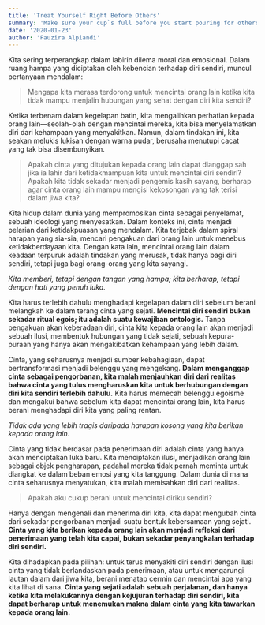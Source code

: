 ```yaml
---
title: 'Treat Yourself Right Before Others'
summary: 'Make sure your cup`s full before you start pouring for others.'
date: '2020-01-23'
author: 'Fauzira Alpiandi'
---
```


Kita sering terperangkap dalam labirin dilema moral dan emosional. Dalam ruang hampa yang diciptakan oleh kebencian terhadap diri sendiri, muncul pertanyaan mendalam:

> Mengapa kita merasa terdorong untuk mencintai orang lain ketika kita tidak mampu menjalin hubungan yang sehat dengan diri kita sendiri?

Ketika terbenam dalam kegelapan batin, kita mengalihkan perhatian kepada orang lain—seolah-olah dengan mencintai mereka, kita bisa menyelamatkan diri dari kehampaan yang menyakitkan. Namun, dalam tindakan ini, kita seakan melukis lukisan dengan warna pudar, berusaha menutupi cacat yang tak bisa disembunyikan.

> Apakah cinta yang ditujukan kepada orang lain dapat dianggap sah jika ia lahir dari ketidakmampuan kita untuk mencintai diri sendiri? Apakah kita tidak sekadar menjadi pengemis kasih sayang, berharap agar cinta orang lain mampu mengisi kekosongan yang tak terisi dalam jiwa kita?

Kita hidup dalam dunia yang mempromosikan cinta sebagai penyelamat, sebuah ideologi yang menyesatkan. Dalam konteks ini, cinta menjadi pelarian dari ketidakpuasan yang mendalam. Kita terjebak dalam spiral harapan yang sia-sia, mencari pengakuan dari orang lain untuk menebus ketidakberdayaan kita. Dengan kata lain, mencintai orang lain dalam keadaan terpuruk adalah tindakan yang merusak, tidak hanya bagi diri sendiri, tetapi juga bagi orang-orang yang kita sayangi.

*Kita memberi, tetapi dengan tangan yang hampa; kita berharap, tetapi dengan hati yang penuh luka.*

Kita harus terlebih dahulu menghadapi kegelapan dalam diri sebelum berani melangkah ke dalam terang cinta yang sejati. **Mencintai diri sendiri bukan sekadar ritual egois; itu adalah suatu kewajiban ontologis.** Tanpa pengakuan akan keberadaan diri, cinta kita kepada orang lain akan menjadi sebuah ilusi, membentuk hubungan yang tidak sejati, sebuah kepura-puraan yang hanya akan mengakibatkan kehampaan yang lebih dalam.

Cinta, yang seharusnya menjadi sumber kebahagiaan, dapat bertransformasi menjadi belenggu yang mengekang. **Dalam menganggap cinta sebagai pengorbanan, kita malah menjauhkan diri dari realitas bahwa cinta yang tulus mengharuskan kita untuk berhubungan dengan diri kita sendiri terlebih dahulu.** Kita harus memecah belenggu egoisme dan mengakui bahwa sebelum kita dapat mencintai orang lain, kita harus berani menghadapi diri kita yang paling rentan.

*Tidak ada yang lebih tragis daripada harapan kosong yang kita berikan kepada orang lain.*

Cinta yang tidak berdasar pada penerimaan diri adalah cinta yang hanya akan menciptakan luka baru. Kita menciptakan ilusi, menjadikan orang lain sebagai objek pengharapan, padahal mereka tidak pernah meminta untuk diangkat ke dalam beban emosi yang kita tanggung. Dalam dunia di mana cinta seharusnya menyatukan, kita malah memisahkan diri dari realitas.

> Apakah aku cukup berani untuk mencintai diriku sendiri?

Hanya dengan mengenali dan menerima diri kita, kita dapat mengubah cinta dari sekadar pengorbanan menjadi suatu bentuk kebersamaan yang sejati. **Cinta yang kita berikan kepada orang lain akan menjadi refleksi dari penerimaan yang telah kita capai, bukan sekadar penyangkalan terhadap diri sendiri.**

Kita dihadapkan pada pilihan: untuk terus menyakiti diri sendiri dengan ilusi cinta yang tidak berlandaskan pada penerimaan, atau untuk mengarungi lautan dalam dari jiwa kita, berani menatap cermin dan mencintai apa yang kita lihat di sana. **Cinta yang sejati adalah sebuah perjalanan, dan hanya ketika kita melakukannya dengan kejujuran terhadap diri sendiri, kita dapat berharap untuk menemukan makna dalam cinta yang kita tawarkan kepada orang lain.**
